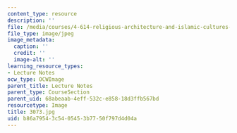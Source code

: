 ```yaml
---
content_type: resource
description: ''
file: /media/courses/4-614-religious-architecture-and-islamic-cultures-fall-2002/b86a79543c5405453b7750f797d4d04a_3073.jpg
file_type: image/jpeg
image_metadata:
  caption: ''
  credit: ''
  image-alt: ''
learning_resource_types:
- Lecture Notes
ocw_type: OCWImage
parent_title: Lecture Notes
parent_type: CourseSection
parent_uid: 68abeaab-4eff-532c-e858-18d3ffb567bd
resourcetype: Image
title: 3073.jpg
uid: b86a7954-3c54-0545-3b77-50f797d4d04a
---
```

